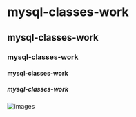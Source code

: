 # mysql-classes-work
## mysql-classes-work
### mysql-classes-work
#### mysql-classes-work
##### mysql-classes-work
![images](https://github.com/user-attachments/assets/2e774f57-49ff-490a-bce1-28e26513c014)
